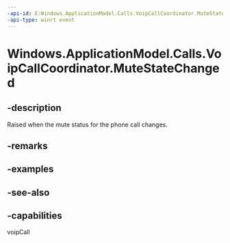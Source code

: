 ```yaml
---
-api-id: E:Windows.ApplicationModel.Calls.VoipCallCoordinator.MuteStateChanged
-api-type: winrt event
---
```


<!-- Event syntax
public event Windows.Foundation.TypedEventHandler MuteStateChanged<Windows.ApplicationModel.Calls.VoipCallCoordinator,  Windows.ApplicationModel.Calls.MuteChangeEventArgs>
-->

# Windows.ApplicationModel.Calls.VoipCallCoordinator.MuteStateChanged

## -description
Raised when the mute status for the phone call changes.

## -remarks

## -examples

## -see-also


## -capabilities
voipCall